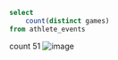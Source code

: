 ```sql
select 
	count(distinct games) 
from athlete_events
```
count
51
![image](https://github.com/OlanrewajuDatanalyst/Athlete-Events-EDA-Analysis/assets/165888320/9f2560fb-7e84-41fd-b5d9-0045909e4066)
